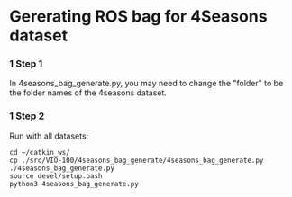 # Gererating ROS bag for 4Seasons dataset



### 1 Step 1
In 4seasons_bag_generate.py, you may need to change the "folder" to be the folder names of the 4seasons dataset.
### 1 Step 2
Run with all datasets:
```
cd ~/catkin_ws/
cp ./src/VIO-100/4seasons_bag_generate/4seasons_bag_generate.py ./4seasons_bag_generate.py
source devel/setup.bash
python3 4seasons_bag_generate.py
```

